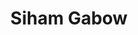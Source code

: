 ---
layout: page
title: Siham Gabow
description: MBio student
img: assets/img/people/Siham_Gabow_profile.jpg
importance: 0
category: current
redirect: 
---